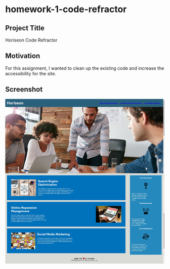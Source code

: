 # homework-1-code-refractor

## Project Title
Horiseon Code Refractor

## Motivation
For this assignment, I wanted to clean up the existing code and increase the accessibility for the site.

## Screenshot
![Screenshot of Site](/assets\images\refractored-site.png)

